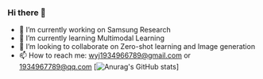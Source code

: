 ### Hi there 👋
- 🔭 I’m currently working on Samsung Research
- 🌱 I’m currently learning Multimodal Learning
- 👯 I’m looking to collaborate on Zero-shot learning and Image generation
- 📫 How to reach me: wyj1934966789@gmail.com or 1934967789@qq.com
[![Anurag's GitHub stats](https://github-readme-stats.vercel.app/api?username=AnonymousDestroyer)]
<!--
**AnonymousDestroyer/AnonymousDestroyer** is a ✨ _special_ ✨ repository because its `README.md` (this file) appears on your GitHub profile.

Here are some ideas to get you started:

- 🔭 I’m currently working on ...
- 🌱 I’m currently learning ...
- 👯 I’m looking to collaborate on ...
- 🤔 I’m looking for help with ...
- 💬 Ask me about ...
- 📫 How to reach me: ...
- 😄 Pronouns: ...
- ⚡ Fun fact: ...
-->
